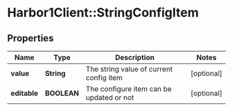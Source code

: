 # Harbor1Client::StringConfigItem

## Properties
Name | Type | Description | Notes
------------ | ------------- | ------------- | -------------
**value** | **String** | The string value of current config item | [optional] 
**editable** | **BOOLEAN** | The configure item can be updated or not | [optional] 


